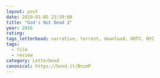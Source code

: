 ```yaml
---
layout: post 
date: 2019-01-05 23:59:00
title: "God's Not Dead 2"
year: 2016
rating: 
tags_letterboxd: narrative, torrent, download, HDTV, NYC
tags:
  - film
  - review
category: Letterboxd
canonical: https://boxd.it/BnzmP
---
```

